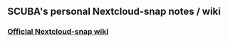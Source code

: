## SCUBA's personal Nextcloud-snap notes / wiki

### [Official Nextcloud-snap wiki](https://github.com/nextcloud-snap/nextcloud-snap/wiki)
